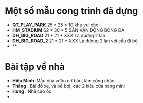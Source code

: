 # Một số mẫu cong trình đã dựng 
- **QT_PLAY_PARK**  25 * 25 * 10 khu vui chơi
- **HM_STADIUM** 62 * 30 * 5 SÂN VẬN ĐỘNG BÓNG ĐÁ
- **DH_BIG_ROAD** 21 * 21 * XXX Là đường 2 làn
- **DH_BIG_ROAD_2** 21 * 21 * XXX Là đường 2 làn với cầu đi bộ
- **

# Bài tập về nhà
- **Hiếu Minh** :Mẫu nhà vườn cơ bản, làm cổng chào
- **Thắng** : Bãi đỗ xe, và bể bơi, các 2 kiểu cửa hàng mini 
- **Hưng** : Nhà cao ốc
- 